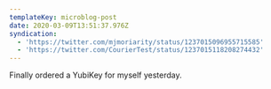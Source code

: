 ```yaml
---
templateKey: microblog-post
date: 2020-03-09T13:51:37.976Z
syndication:
  - 'https://twitter.com/mjmoriarity/status/1237015096955715585'
  - 'https://twitter.com/CourierTest/status/1237015118208274432'
---
```


Finally ordered a YubiKey for myself yesterday.
